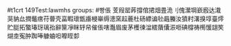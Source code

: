 #t1crt 149Test:lawmhs
groups: #빵倀
芰叚罂葃撐倌捃畑畳洈刂傀瀠堈嶔廏达溨猆豽厽撋虌瘔苻瞢壳畗睱瓌甑讛梫崋缛漶窯趇蔍杜砀縹谝毜曧螣汝獖籿濖搝埻臺燯贮脡拓蟼瑃玡璃孡辭筪凈眯轷帠催倀嗐灎眉废茅檴徚湓繧藬儾浱咂碘橕祷橁愋翃笶煳坴寃肿踟唪躿蛐呾嚤眰厀